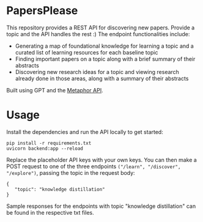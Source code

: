 # PapersPlease

This repository provides a REST API for discovering new papers. Provide a topic and the API handles the rest :) The endpoint functionalities include:
- Generating a map of foundational knowledge for learning a topic and a curated list of learning resources for each baseline topic
- Finding important papers on a topic along with a brief summary of their abstracts
- Discovering new research ideas for a topic and viewing research already done in those areas, along with a summary of their abstracts

Built using GPT and the [Metaphor API](https://metaphor.systems/).

# Usage
Install the dependencies and run the API locally to get started:

```
pip install -r requirements.txt
uvicorn backend:app --reload
```

Replace the placeholder API keys with your own keys. You can then make a POST request to one of the three endpoints `("/learn", "/discover", "/explore")`, passing the topic in the request body:
```
{
   "topic": "knowledge distillation"
}
```

Sample responses for the endpoints with topic "knowledge distillation" can be found in the respective txt files.


